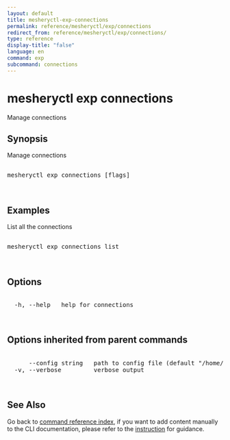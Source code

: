 ```yaml
---
layout: default
title: mesheryctl-exp-connections
permalink: reference/mesheryctl/exp/connections
redirect_from: reference/mesheryctl/exp/connections/
type: reference
display-title: "false"
language: en
command: exp
subcommand: connections
---
```


# mesheryctl exp connections

Manage connections

## Synopsis

Manage connections
<pre class='codeblock-pre'>
<div class='codeblock'>
mesheryctl exp connections [flags]

</div>
</pre> 

## Examples

List all the connections
<pre class='codeblock-pre'>
<div class='codeblock'>
mesheryctl exp connections list

</div>
</pre> 

## Options

<pre class='codeblock-pre'>
<div class='codeblock'>
  -h, --help   help for connections

</div>
</pre>

## Options inherited from parent commands

<pre class='codeblock-pre'>
<div class='codeblock'>
      --config string   path to config file (default "/home/aadhitya/.meshery/config.yaml")
  -v, --verbose         verbose output

</div>
</pre>

## See Also

Go back to [command reference index](/reference/mesheryctl/), if you want to add content manually to the CLI documentation, please refer to the [instruction](/project/contributing/contributing-cli#preserving-manually-added-documentation) for guidance.
